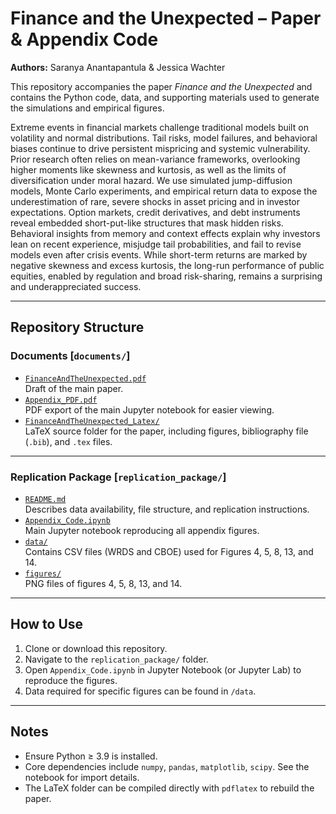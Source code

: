 # Finance and the Unexpected – Paper & Appendix Code

**Authors:** Saranya Anantapantula & Jessica Wachter  

This repository accompanies the paper *Finance and the Unexpected* and contains the Python code, data, and supporting materials used to generate the simulations and empirical figures. 

Extreme events in financial markets challenge traditional models built on volatility and normal distributions. Tail risks, model failures, and behavioral biases continue to drive persistent mispricing and systemic vulnerability. Prior research often relies on mean-variance frameworks, overlooking higher moments like skewness and kurtosis, as well as the limits of diversification under moral hazard. We use simulated jump-diffusion models, Monte Carlo experiments, and empirical return data to expose the underestimation of rare, severe shocks in asset pricing and in investor expectations. Option markets, credit derivatives, and debt instruments reveal embedded short-put-like structures that mask hidden risks. Behavioral insights from memory and context effects explain why investors lean on recent experience, misjudge tail probabilities, and fail to revise models even after crisis events. While short-term returns are marked by negative skewness and excess kurtosis, the long-run performance of public equities, enabled by regulation and broad risk-sharing, remains a surprising and underappreciated success.

---
## Repository Structure

### Documents [`documents/`]
- [`FinanceAndTheUnexpected.pdf`](./documents/FinanceAndTheUnexpected.pdf)  
  Draft of the main paper.  
- [`Appendix_PDF.pdf`](./documents/Appendix_PDF.pdf)  
  PDF export of the main Jupyter notebook for easier viewing.  
- [`FinanceAndTheUnexpected_Latex/`](./documents/FinanceAndTheUnexpected_Latex/)  
  LaTeX source folder for the paper, including figures, bibliography file (`.bib`), and `.tex` files.

---

### Replication Package [`replication_package/`]
- [`README.md`](./replication_package/README.md)  
  Describes data availability, file structure, and replication instructions.  
- [`Appendix_Code.ipynb`](./replication_package/Appendix_Code.ipynb)  
  Main Jupyter notebook reproducing all appendix figures.  
- [`data/`](./replication_package/data/)  
  Contains CSV files (WRDS and CBOE) used for Figures 4, 5, 8, 13, and 14.  
- [`figures/`](./replication_package/figures/)  
  PNG files of figures 4, 5, 8, 13, and 14.  

---

## How to Use
1. Clone or download this repository.  
2. Navigate to the `replication_package/` folder.  
3. Open `Appendix_Code.ipynb` in Jupyter Notebook (or Jupyter Lab) to reproduce the figures.  
4. Data required for specific figures can be found in `/data`.  

---

## Notes
- Ensure Python ≥ 3.9 is installed.  
- Core dependencies include `numpy`, `pandas`, `matplotlib`, `scipy`. See the notebook for import details.  
- The LaTeX folder can be compiled directly with `pdflatex` to rebuild the paper.  
